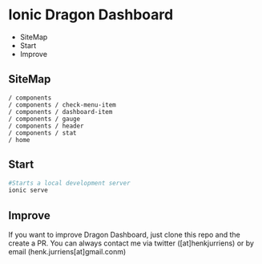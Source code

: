 # Ionic Dragon Dashboard

+ SiteMap
+ Start
+ Improve

## SiteMap

```
/ components
/ components / check-menu-item
/ components / dashboard-item
/ components / gauge
/ components / header
/ components / stat
/ home

```

## Start

```bash
#Starts a local development server
ionic serve
```

## Improve

If you want to improve Dragon Dashboard, just clone this repo and the create a PR. You can always contact me via twitter ([at]henkjurriens) or by email (henk.jurriens[at]gmail.conm)


